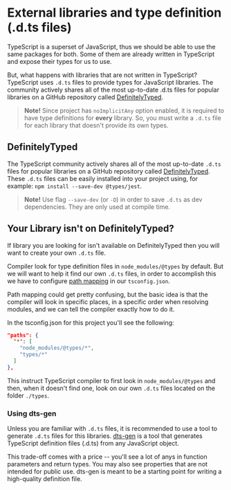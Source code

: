 # External libraries and type definition (.d.ts files)

TypeScript is a superset of JavaScript, thus we should be able to use the same packages for both. Some of them are already written in TypeScript and expose their types for us to use.

But, what happens with libraries that are not written in TypeScript? TypeScript uses `.d.ts` files to provide types for JavaScript libraries. The community actively shares all of the most up-to-date .d.ts files for popular libraries on a GitHub repository called [DefinitelyTyped](https://github.com/DefinitelyTyped/DefinitelyTyped). 

> **Note!** Since project has `noImplicitAny` option enabled, it is required to have type definitions for **every** library. So, you must write a `.d.ts` file for each library that doesn't provide its own types.

## DefinitelyTyped
The TypeScript community actively shares all of the most up-to-date `.d.ts` files for popular libraries on a GitHub repository called [DefinitelyTyped](https://github.com/DefinitelyTyped/DefinitelyTyped/tree/master/types). These `.d.ts` files can be easily installed into your project using, for example: `npm install --save-dev @types/jest`.

> **Note!** Use flag `--save-dev` (or `-D`) in order to save `.d.ts` as dev dependencies. They are only used at compile time.

## Your Library isn't on DefinitelyTyped?

If library you are looking for isn't available on DefinitelyTyped then you will want to create your own `.d.ts` file.

Compiler look for type definition files in `node_modules/@types` by default. But we will want to help it find our own `.d.ts` files, in order to accomplish this we have to configure [path mapping](https://www.typescriptlang.org/docs/handbook/module-resolution.html#path-mapping) in our `tsconfig.json`.

Path mapping could get pretty confusing, but the basic idea is that the compiler will look in specific places, in a specific order when resolving modules, and we can tell the compiler exactly how to do it.

In the tsconfig.json for this project you'll see the following:

```json
"paths": {
  "*": [
    "node_modules/@types/*",
    "types/*"
  ]
},
```

This instruct TypeScript compiler to first look in `node_modules/@types` and then, when it doesn't find one, look on our own `.d.ts` files located on the folder `./types`.

### Using dts-gen

Unless you are familiar with `.d.ts` files, it is recommended to use a tool to generate `.d.ts` files for this libraries. [dts-gen](https://github.com/Microsoft/dts-gen) is a tool that generates TypeScript definition files (.d.ts) from any JavaScript object.

This trade-off comes with a price -- you'll see a lot of anys in function parameters and return types. You may also see properties that are not intended for public use. dts-gen is meant to be a starting point for writing a high-quality definition file.